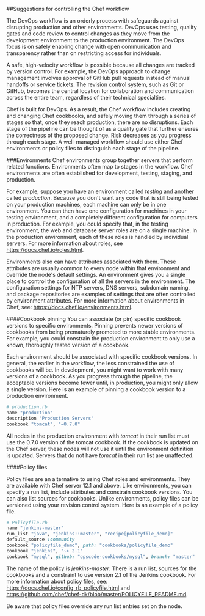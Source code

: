 ##Suggestions for controlling the Chef workflow

The DevOps workflow is an orderly process with safeguards against disrupting production and other environments. DevOps uses testing, quality gates and code review to control changes as they move from the development environment to the production environment. The DevOps focus is on safely enabling change with open communication and transparency rather than on restricting access for individuals.

A safe, high-velocity workflow is possible because all changes are tracked by version control. For example, the DevOps approach to change management involves approval of GitHub pull requests instead of manual handoffs or service tickets. The revision control system, such as Git or GitHub, becomes the central location for collaboration and communication across the entire team, regardless of their technical specialties.

Chef is built for DevOps. As a result, the Chef workflow includes creating and changing Chef cookbooks, and safely moving them through a series of stages so that, once they reach production, there are no disruptions. Each stage of the pipeline can be thought of as a quality gate that further ensures the correctness of the proposed change.  Risk decreases as you progress through each stage.
A well-managed workflow should use either Chef environments or policy files to distinguish each stage of the pipeline.

###Environments
Chef environments group together servers that perform related functions. Environments often map to stages in the workflow. Chef environments are often established for development, testing, staging, and production.

For example, suppose you have an environment called _testing_ and another called _production_. Because you don't want any code that is still being tested on your production machines, each machine can only be in one environment. You can then have one configuration for machines in your testing environment, and a completely different configuration for computers in production. For example, you could specify that, in the testing environment, the web and database server roles are on a single machine. In the production environment, each of these roles is handled by individual servers. For more information about roles, see <https://docs.chef.io/roles.html>.


Environments also can have attributes associated with them. These attributes are usually common to every node within that environment and override the node's default settings.  An environment gives you a single place to control the configuration of all the servers in the environment. The configuration settings for NTP servers, DNS servers, subdomain naming, and package repositories are examples of settings that are often controlled by environment attributes.  For more information about environments in Chef, see: <https://docs.chef.io/environments.html>.

####Cookbook pinning
You can associate (or pin) specific cookbook versions to specific environments. Pinning prevents newer versions of cookbooks from being prematurely promoted to more stable environments. For example, you could constrain the production environment to only use a known, thoroughly tested version of a cookbook.

Each environment should be associated with specific cookbook versions. In general, the earlier in the workflow, the less constrained the use of cookbooks will be. In development, you might want to work with many versions of a cookbook. As you progress through the pipeline, the acceptable versions become fewer until, in production, you might only allow a single version. Here is an example of pinning a cookbook version to a production environment.

```ruby
# production.rb
name "production"
description "Production Servers"
cookbook "tomcat", "=0.7.0"
```

All nodes in the production environment with _tomcat_ in their run list must use the 0.7.0 version of the tomcat cookbook. If the cookbook is updated on the Chef server, these nodes will not use it until the environment definition is updated. Servers that do not have _tomcat_ in their run list are unaffected.

####Policy files

Policy files are an alternative to using Chef roles and environments. They are available with Chef server 12.1 and above. Like environments, you can specify a run list, include attributes and constrain cookbook versions. You can also list sources for cookbooks. Unlike environments, policy files can be versioned using your revision control system.
Here is an example of a policy file.

```ruby
# Policyfile.rb
name "jenkins-master"
run_list "java", "jenkins::master", "recipe[policyfile_demo]"
default_source :community
cookbook "policyfile_demo", path: "cookbooks/policyfile_demo"
cookbook "jenkins", "~> 2.1"
cookbook "mysql", github: "opscode-cookbooks/mysql", branch: "master"
```

The name of the policy is _jenkins-master_. There is a run list, sources for the cookbooks and a constraint to use version 2.1 of the Jenkins cookbook. For more information about policy files, see: <https://docs.chef.io/config_rb_policyfile.html> and <https://github.com/chef/chef-dk/blob/master/POLICYFILE_README.md>.

Be aware that policy files override any run list entries set on the node.
